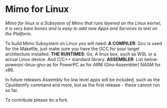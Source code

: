 # Mimo for Linux
*Mimo for linux is a Subsytem of Mimo that runs layered on the Linux kernel, it is very bare bones and is easy to add new Apps and Services to test on the Platform.*

To build Mimo Subsystem on Linux you will need:
**A COMPILER**: Gcc is used for the Makefile, just make sure you have the GCC for your target architecture installed.
**THE RUNTIMES**: Go, A linux box, such as WSL or a actual Linux device. And C/C++ standard library.
**ASSEMBLER**: List below:
powerpc-linux-gnu-as for PowerPC
as for ARM (Gnu-Assembler)
NASM for x86.

In future releases Assembly for low level apps will be included, such as the CpuIdentify command and more, but as the first release - these cannot run so far.

To contribute please do a fork.
